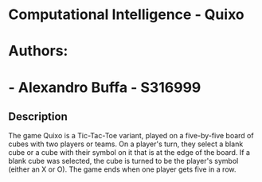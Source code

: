 # Computational Intelligence - Quixo
# Authors:
#   - Alexandro Buffa - S316999


## Description
The game Quixo is a Tic-Tac-Toe variant, played on a five-by-five board of cubes with two players or teams. On a player's turn, they select a blank cube or a cube with their symbol on it that is at the edge of the board. If a blank cube was selected, the cube is turned to be the player's symbol (either an X or O). The game ends when one player gets five in a row.